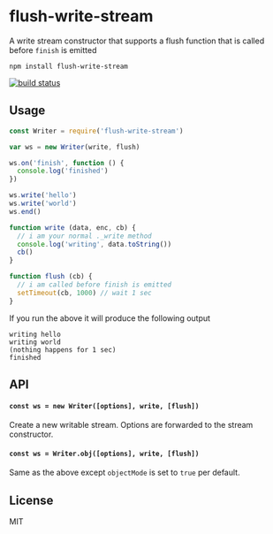 # flush-write-stream

A write stream constructor that supports a flush function that is called before `finish` is emitted

```
npm install flush-write-stream
```

[![build status](http://img.shields.io/travis/mafintosh/flush-write-stream.svg?style=flat)](http://travis-ci.org/mafintosh/flush-write-stream)

## Usage

``` js
const Writer = require('flush-write-stream')

var ws = new Writer(write, flush)

ws.on('finish', function () {
  console.log('finished')
})

ws.write('hello')
ws.write('world')
ws.end()

function write (data, enc, cb) {
  // i am your normal ._write method
  console.log('writing', data.toString())
  cb()
}

function flush (cb) {
  // i am called before finish is emitted
  setTimeout(cb, 1000) // wait 1 sec
}
```

If you run the above it will produce the following output

```
writing hello
writing world
(nothing happens for 1 sec)
finished
```

## API

#### `const ws = new Writer([options], write, [flush])`

Create a new writable stream. Options are forwarded to the stream constructor.

#### `const ws = Writer.obj([options], write, [flush])`

Same as the above except `objectMode` is set to `true` per default.

## License

MIT
